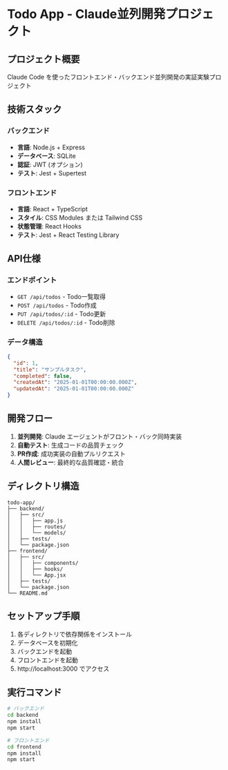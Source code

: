 # Todo App - Claude並列開発プロジェクト

## プロジェクト概要

Claude Code を使ったフロントエンド・バックエンド並列開発の実証実験プロジェクト

## 技術スタック

### バックエンド
- **言語**: Node.js + Express
- **データベース**: SQLite
- **認証**: JWT (オプション)
- **テスト**: Jest + Supertest

### フロントエンド
- **言語**: React + TypeScript
- **スタイル**: CSS Modules または Tailwind CSS
- **状態管理**: React Hooks
- **テスト**: Jest + React Testing Library

## API仕様

### エンドポイント
- `GET /api/todos` - Todo一覧取得
- `POST /api/todos` - Todo作成
- `PUT /api/todos/:id` - Todo更新
- `DELETE /api/todos/:id` - Todo削除

### データ構造
```json
{
  "id": 1,
  "title": "サンプルタスク",
  "completed": false,
  "createdAt": "2025-01-01T00:00:00.000Z",
  "updatedAt": "2025-01-01T00:00:00.000Z"
}
```

## 開発フロー

1. **並列開発**: Claude エージェントがフロント・バック同時実装
2. **自動テスト**: 生成コードの品質チェック
3. **PR作成**: 成功実装の自動プルリクエスト
4. **人間レビュー**: 最終的な品質確認・統合

## ディレクトリ構造

```
todo-app/
├── backend/
│   ├── src/
│   │   ├── app.js
│   │   ├── routes/
│   │   └── models/
│   ├── tests/
│   └── package.json
├── frontend/
│   ├── src/
│   │   ├── components/
│   │   ├── hooks/
│   │   └── App.jsx
│   ├── tests/
│   └── package.json
└── README.md
```

## セットアップ手順

1. 各ディレクトリで依存関係をインストール
2. データベースを初期化
3. バックエンドを起動
4. フロントエンドを起動
5. http://localhost:3000 でアクセス

## 実行コマンド

```bash
# バックエンド
cd backend
npm install
npm start

# フロントエンド
cd frontend
npm install
npm start
```